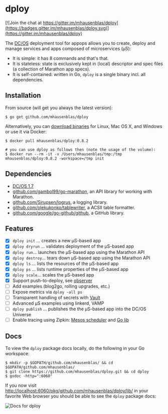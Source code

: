 # dploy

[![Join the chat at https://gitter.im/mhausenblas/dploy](https://badges.gitter.im/mhausenblas/dploy.svg)](https://gitter.im/mhausenblas/dploy)

The [DC/OS](https://dcos.io) deployment tool for appops allows you to create, deploy and manage services and apps composed of microservices (µS):

- It is simple: it has 8 commands and that's that.
- It is stateless: state is exclusively kept in (local) descriptor and spec files (a collection of Marathon app specs).
- It is self-contained: written in Go, `dploy` is a single binary incl. all dependencies.

## Installation

From source (will get you always the latest version):

    $ go get github.com/mhausenblas/dploy

Alternatively, you can [download binaries](https://github.com/mhausenblas/dploy/releases/tag/0.8.2) for Linux, Mac OS X, and Windows or use it via Docker:

    $ docker pull mhausenblas/dploy:0.8.2
    
    # you can use dploy as follows then (note the usage of the volume):
    $ docker run --rm -it -v /Users/mhausenblas/tmp:/tmp mhausenblas/dploy:0.8.2 -workspace=/tmp init

## Dependencies

- [DC/OS 1.7](https://dcos.io/releases/1.7.0/)
- [github.com/gambol99/go-marathon](https://github.com/gambol99/go-marathon), an API library for working with Marathon.
- [github.com/Sirupsen/logrus](https://github.com/Sirupsen/logrus), a logging library.
- [github.com/olekukonko/tablewriter](https://github.com/olekukonko/tablewriter), a ACSII table formatter.
- [github.com/google/go-github/github](https://godoc.org/github.com/google/go-github/github), a GitHub library.

## Features

- [x] `dploy init` … creates a new µS-based app
- [x] `dploy dryrun` … validates deployment of the µS-based app
- [x] `dploy run`… launches the µS-based app using the Marathon API
- [x] `dploy destroy`… tears down µS-based app using the Marathon API
- [x] `dploy ls` … lists the resources of the µS-based app
- [x] `dploy ps` … lists runtime properties of the µS-based app
- [x] `dploy scale`… scales the µS-based app
- [x] Support push-to-deploy, see [observer](observer/)
- [ ] Add examples (blog2go, rolling upgrades, etc.)
- [ ] Expose metrics via `dploy -all ps`
- [ ] Transparent handling of secrets with [Vault](https://github.com/brndnmtthws/vault-dcos)
- [ ] Advanced µS examples using linkerd, VAMP
- [ ] `dploy publish` … publishes the the µS-based app into the DC/OS Universe
- [ ] Enable tracing using Zipkin: [Mesos scheduler](http://elodina.github.io/zipkin-mesos-framework/) and [Go lib](http://elodina.github.io/go-zipkin/)

## Docs

To view the `dploy` package docs locally, do the following in your Go workspace:

    $ mkdir -p $GOPATH/github.com/mhausenblas/ && cd $GOPATH/github.com/mhausenblas/
    $ git clone https://github.com/mhausenblas/dploy.git && cd dploy
    $ godoc -http=":6060"

If you now visit [http://localhost:6060/pkg/github.com/mhausenblas/dploy/lib/](http://localhost:6060/pkg/github.com/mhausenblas/dploy/lib/) in your favorite Web browser you should be able to see the `dploy` package docs:

![Docs for dploy](img/dploy_godocs.png)